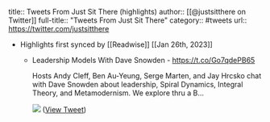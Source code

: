title:: Tweets From Just Sit There (highlights)
author:: [[@justsitthere on Twitter]]
full-title:: "Tweets From Just Sit There"
category:: #tweets
url:: https://twitter.com/justsitthere

- Highlights first synced by [[Readwise]] [[Jan 26th, 2023]]
	- Leadership Models With Dave Snowden - https://t.co/Go7qdePB65
	  
	  Hosts Andy Cleff, Ben Au-Yeung, Serge Marten, and Jay Hrcsko chat with Dave Snowden about leadership, Spiral Dynamics, Integral Theory, and Metamodernism. We explore thru a B... 
	  
	  ![](https://pbs.twimg.com/media/Fmhx9qVWAAM4EDI.png) ([View Tweet](https://twitter.com/justsitthere/status/1614665772311126016))